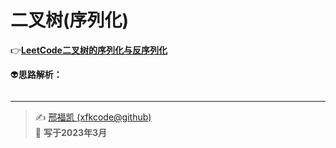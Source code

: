 # 二叉树(序列化)

:point_right:[**LeetCode二叉树的序列化与反序列化**](https://leetcode.cn/problems/serialize-and-deserialize-binary-tree/)  

:alien:**思路解析：** 

```C++
```



---
> ✍️ [邢福凯 (xfkcode@github)](https://github.com/xfkcode)  
> 📅 **写于2023年3月** 